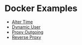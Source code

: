 # Docker Examples

- [Alter Time](./examples/alter-time)
- [Dynamic User](./examples/dynamic-user)
- [Proxy Outgoing](./examples/proxy-outgoing)
- [Reverse Proxy](./examples/reverse-proxy)
